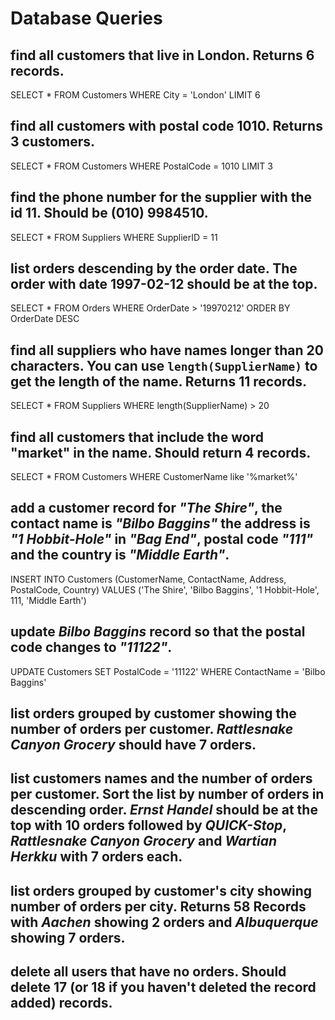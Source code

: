 # Database Queries

## find all customers that live in London. Returns 6 records.
SELECT * FROM Customers WHERE City = 'London' LIMIT 6

## find all customers with postal code 1010. Returns 3 customers.
SELECT * FROM Customers WHERE PostalCode = 1010 LIMIT 3

## find the phone number for the supplier with the id 11. Should be (010) 9984510.
SELECT * FROM Suppliers  WHERE SupplierID = 11

## list orders descending by the order date. The order with date 1997-02-12 should be at the top.
SELECT * FROM Orders WHERE OrderDate > '19970212' ORDER BY OrderDate DESC

## find all suppliers who have names longer than 20 characters. You can use `length(SupplierName)` to get the length of the name. Returns 11 records.
SELECT * FROM Suppliers WHERE length(SupplierName) > 20

## find all customers that include the word "market" in the name. Should return 4 records.
SELECT * FROM Customers WHERE CustomerName like '%market%'

## add a customer record for _"The Shire"_, the contact name is _"Bilbo Baggins"_ the address is _"1 Hobbit-Hole"_ in _"Bag End"_, postal code _"111"_ and the country is _"Middle Earth"_.
INSERT INTO Customers (CustomerName, ContactName, Address, PostalCode, Country) VALUES ('The Shire', 'Bilbo Baggins', '1 Hobbit-Hole', 111, 'Middle Earth')

## update _Bilbo Baggins_ record so that the postal code changes to _"11122"_.
UPDATE Customers SET PostalCode = '11122' WHERE ContactName = 'Bilbo Baggins' 

## list orders grouped by customer showing the number of orders per customer. _Rattlesnake Canyon Grocery_ should have 7 orders.


## list customers names and the number of orders per customer. Sort the list by number of orders in descending order. _Ernst Handel_ should be at the top with 10 orders followed by _QUICK-Stop_, _Rattlesnake Canyon Grocery_ and _Wartian Herkku_ with 7 orders each.

## list orders grouped by customer's city showing number of orders per city. Returns 58 Records with _Aachen_ showing 2 orders and _Albuquerque_ showing 7 orders.

## delete all users that have no orders. Should delete 17 (or 18 if you haven't deleted the record added) records.
